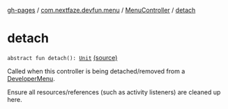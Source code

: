 [gh-pages](../../index.md) / [com.nextfaze.devfun.menu](../index.md) / [MenuController](index.md) / [detach](./detach.md)

# detach

`abstract fun detach(): `[`Unit`](https://kotlinlang.org/api/latest/jvm/stdlib/kotlin/-unit/index.html) [(source)](https://github.com/NextFaze/dev-fun/tree/master/devfun-menu/src/main/java/com/nextfaze/devfun/menu/DeveloperMenu.kt#L63)

Called when this controller is being detached/removed from a [DeveloperMenu](../-developer-menu/index.md).

Ensure all resources/references (such as activity listeners) are cleaned up here.

